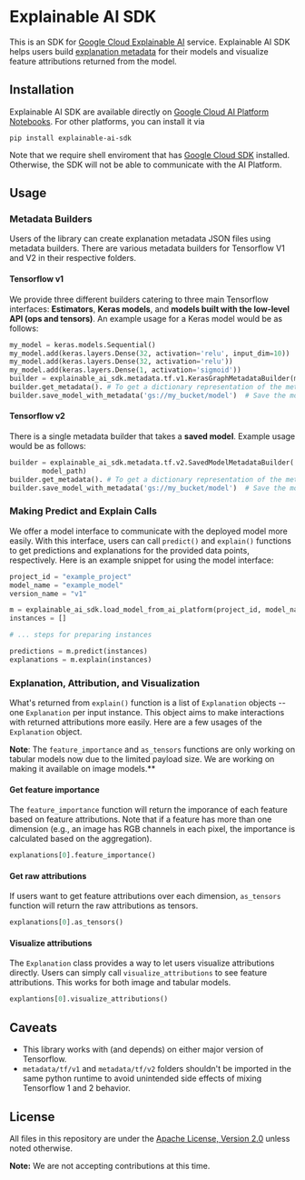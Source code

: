 # Explainable AI SDK

This is an SDK for
[Google Cloud Explainable AI](https://cloud.google.com/explainable-ai) service.
Explainable AI SDK helps users build [explanation metadata](https://cloud.google.com/ai-platform/prediction/docs/ai-explanations/preparing-metadata) for their models and visualize feature
attributions returned from the model.

## Installation

Explainable AI SDK are available directly on [Google Cloud AI Platform Notebooks](https://cloud.google.com/ai-platform-notebooks).
For other platforms, you can install it via

```shell
pip install explainable-ai-sdk
```

Note that we require shell enviroment that has [Google Cloud SDK](https://cloud.google.com/sdk/docs/quickstarts) installed.
Otherwise, the SDK will not be able to communicate with the AI Platform.

## Usage

### Metadata Builders
Users of the library can create explanation metadata JSON files using metadata
builders. There are various metadata builders for Tensorflow V1 and V2 in their
respective folders.

#### Tensorflow v1
We provide three different builders catering to three main
Tensorflow interfaces: **Estimators**, **Keras models**, and **models built with
the low-level API (ops and tensors)**. An example usage for a Keras model would
be as follows:

```python
my_model = keras.models.Sequential()
my_model.add(keras.layers.Dense(32, activation='relu', input_dim=10))
my_model.add(keras.layers.Dense(32, activation='relu'))
my_model.add(keras.layers.Dense(1, activation='sigmoid'))
builder = explainable_ai_sdk.metadata.tf.v1.KerasGraphMetadataBuilder(my_model)
builder.get_metadata(). # To get a dictionary representation of the metadata.
builder.save_model_with_metadata('gs://my_bucket/model')  # Save the model and the metadata.
```

#### Tensorflow v2
There is a single metadata builder that takes a **saved model**.
Example usage would be as follows:

```python
builder = explainable_ai_sdk.metadata.tf.v2.SavedModelMetadataBuilder(
        model_path)
builder.get_metadata(). # To get a dictionary representation of the metadata.
builder.save_model_with_metadata('gs://my_bucket/model')  # Save the model and the metadata.
```

### Making Predict and Explain Calls
We offer a model interface to communicate with the deployed model more easily.
With this interface, users can call `predict()` and `explain()` functions to get
predictions and explanations for the provided data points, respectively.
Here is an example snippet for using the model interface:

```python
project_id = "example_project"
model_name = "example_model"
version_name = "v1"

m = explainable_ai_sdk.load_model_from_ai_platform(project_id, model_name, version_name)
instances = []

# ... steps for preparing instances

predictions = m.predict(instances)
explanations = m.explain(instances)
```

### Explanation, Attribution, and Visualization
What's returned from `explain()` function is a list of `Explanation` objects --
one `Explanation` per input instance. This object aims to make interactions with
returned attributions more easily. Here are a few usages of the `Explanation`
object.

**Note**: The `feature_importance` and `as_tensors` functions are only
working on tabular models now due to the limited payload size. We are working on
making it available on image models.**

#### Get feature importance

The `feature_importance` function will return the imporance of each feature
based on feature attributions. Note that if a feature has more than one
dimension (e.g., an image has RGB channels in each pixel, the importance is
calculated based on the aggregation).

```python
explanations[0].feature_importance()
```

#### Get raw attributions

If users want to get feature attributions over each dimension, `as_tensors`
function will return the raw attributions as tensors.

```python
explanations[0].as_tensors()
```

#### Visualize attributions

The `Explanation` class provides a way to let users visualize attributions
directly. Users can simply call `visualize_attributions` to see feature
attributions. This works for both image and tabular models.

```python
explantions[0].visualize_attributions()
```


## Caveats
* This library works with (and depends) on either major version of Tensorflow.
* `metadata/tf/v1` and `metadata/tf/v2` folders shouldn't be imported in the
same python runtime to avoid unintended side effects of mixing Tensorflow 1 and
2 behavior.

## License

All files in this repository are under the
[Apache License, Version 2.0](https://github.com/GoogleCloudPlatform/explainable_ai_sdk/blob/master/LICENSE)
unless noted otherwise.

**Note:** We are not accepting contributions at this time.
